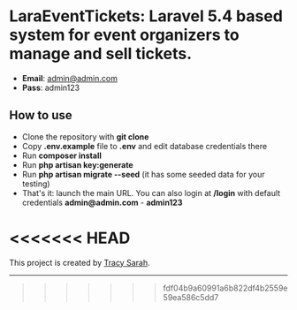 # LaraEventTickets: Laravel 5.4 based system for event organizers to manage and sell tickets.

- **Email**: admin@admin.com
- **Pass**: admin123

## How to use

- Clone the repository with **git clone**
- Copy **.env.example** file to **.env** and edit database credentials there
- Run **composer install**
- Run **php artisan key:generate**
- Run **php artisan migrate --seed** (it has some seeded data for your testing)
- That's it: launch the main URL. You can also login at **/login** with default credentials __admin@admin.com__ - **admin123**

# <<<<<<< HEAD

This project is created by [Tracy Sarah](https://github.com/tracy1-sarah).

---

> > > > > > > fdf04b9a60991a6b822df4b2559e59ea586c5dd7
